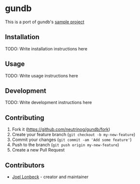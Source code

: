 # gundb

This is a port of gundb's [sample project](https://github.com/gundb/port)

## Installation

TODO: Write installation instructions here

## Usage

TODO: Write usage instructions here

## Development

TODO: Write development instructions here

## Contributing

1. Fork it (<https://github.com/neutrinog/gundb/fork>)
2. Create your feature branch (`git checkout -b my-new-feature`)
3. Commit your changes (`git commit -am 'Add some feature'`)
4. Push to the branch (`git push origin my-new-feature`)
5. Create a new Pull Request

## Contributors

- [Joel Lonbeck](https://github.com/neutrinog) - creator and maintainer
